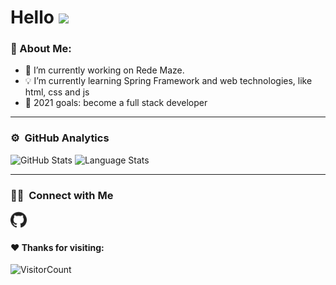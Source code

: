 # Hello <img src="https://github.com/TheDudeThatCode/TheDudeThatCode/blob/master/Assets/Hi.gif" width="29px">
<p align="center">

### 🤵 About Me:

- 🔭 I’m currently working on Rede Maze.
- 💡 I’m currently learning Spring Framework and web technologies, like html, css and js
- 🥅 2021 goals: become a full stack developer

---
### ⚙️ &nbsp;GitHub Analytics

<img alt="GitHub Stats" src="https://github-readme-stats.vercel.app/api?username=ImGabreuw&show_icons=true&hide_border=true&theme=white" />

<img alt="Language Stats" src="https://github-readme-stats.vercel.app/api/top-langs/?username=ImGabreuw&layout=compact&theme=white&hide_border=true" />

---
### 🤝🏻 &nbsp;Connect with Me 

<p align="left"
  <a href="https://github.com/ImGabreuw">
    <img 
       width="26px"
       height="26px"
       src="https://github.com/ImGabreuw/ImGabreuw/blob/master/github.svg"
       alt="github"
    />
  </a>
</p
<p align="left"
   <img 
      width="26px"
      height="26px"
      src="https://github.com/ImGabreuw/ImGabreuw/blob/master/discord.svg"
      alt="discord
      title="Gabreuw__#9336"
    />
</p

---
#### ♥️ Thanks for visiting:
![VisitorCount](https://profile-counter.glitch.me/ImGabreuw/count.svg)
